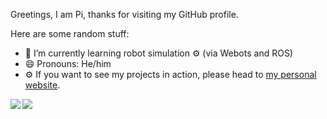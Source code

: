 Greetings, I am Pi, thanks for visiting my GitHub profile.

Here are some random stuff:

- 🌱 I’m currently learning robot simulation ⚙️ (via Webots and ROS)
- 😄 Pronouns: He/him
- ⚙️ If you want to see my projects in action, please head to [my personal website](https://paingthet.com/).

<img align="left" src="https://github-readme-stats.vercel.app/api?username=Pi-31415&layout=compact&count_private=true&show_icons=true&hide_border=true"/>
<img align="left" src="https://github-readme-stats.vercel.app/api/top-langs/?username=Pi-31415&layout=compact&hide_border=true&card_width=250&langs_count=6"/>
